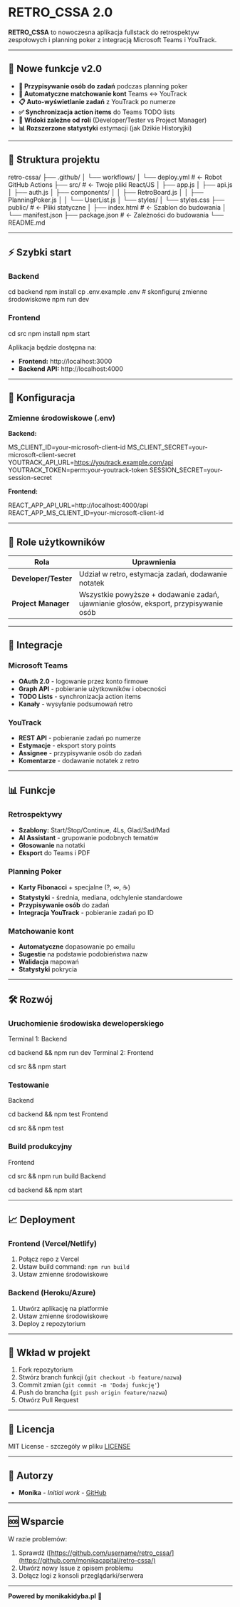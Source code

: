 # RETRO_CSSA 2.0

**RETRO_CSSA** to nowoczesna aplikacja fullstack do retrospektyw zespołowych i planning poker z integracją Microsoft Teams i YouTrack.

---

## 🚀 Nowe funkcje v2.0

- **👤 Przypisywanie osób do zadań** podczas planning poker
- **🔗 Automatyczne matchowanie kont** Teams ↔ YouTrack  
- **📋 Auto-wyświetlanie zadań** z YouTrack po numerze
- **✅ Synchronizacja action items** do Teams TODO lists
- **🎯 Widoki zależne od roli** (Developer/Tester vs Project Manager)
- **📊 Rozszerzone statystyki** estymacji (jak Dzikie Historyjki)

---

## 📁 Struktura projektu

retro-cssa/
├── .github/
│   └── workflows/
│       └── deploy.yml          # ← Robot GitHub Actions
├── src/                        # ← Twoje pliki React/JS
│   ├── app.js
│   ├── api.js
│   ├── auth.js
│   ├── components/
│   │   ├── RetroBoard.js
│   │   ├── PlanningPoker.js
│   │   └── UserList.js
│   └── styles/
│       └── styles.css
├── public/                     # ← Pliki statyczne
│   ├── index.html             # ← Szablon do budowania
│   └── manifest.json
├── package.json               # ← Zależności do budowania
└── README.md


---

## ⚡ Szybki start

### Backend

cd backend
npm install
cp .env.example .env # skonfiguruj zmienne środowiskowe
npm run dev


### Frontend

cd src
npm install
npm start


Aplikacja będzie dostępna na:
- **Frontend:** http://localhost:3000
- **Backend API:** http://localhost:4000

---

## 🔧 Konfiguracja

### Zmienne środowiskowe (.env)

**Backend:**

MS_CLIENT_ID=your-microsoft-client-id
MS_CLIENT_SECRET=your-microsoft-client-secret
YOUTRACK_API_URL=https://youtrack.example.com/api
YOUTRACK_TOKEN=perm:your-youtrack-token
SESSION_SECRET=your-session-secret


**Frontend:**

REACT_APP_API_URL=http://localhost:4000/api
REACT_APP_MS_CLIENT_ID=your-microsoft-client-id


---

## 🎯 Role użytkowników

| Rola | Uprawnienia |
|------|-------------|
| **Developer/Tester** | Udział w retro, estymacja zadań, dodawanie notatek |
| **Project Manager** | Wszystkie powyższe + dodawanie zadań, ujawnianie głosów, eksport, przypisywanie osób |

---

## 🔗 Integracje

### Microsoft Teams
- **OAuth 2.0** - logowanie przez konto firmowe
- **Graph API** - pobieranie użytkowników i obecności
- **TODO Lists** - synchronizacja action items
- **Kanały** - wysyłanie podsumowań retro

### YouTrack
- **REST API** - pobieranie zadań po numerze
- **Estymacje** - eksport story points
- **Assignee** - przypisywanie osób do zadań
- **Komentarze** - dodawanie notatek z retro

---

## 📊 Funkcje

### Retrospektywy
- **Szablony:** Start/Stop/Continue, 4Ls, Glad/Sad/Mad
- **AI Assistant** - grupowanie podobnych tematów
- **Głosowanie** na notatki
- **Eksport** do Teams i PDF

### Planning Poker
- **Karty Fibonacci** + specjalne (?, ∞, ☕)
- **Statystyki** - średnia, mediana, odchylenie standardowe
- **Przypisywanie osób** do zadań
- **Integracja YouTrack** - pobieranie zadań po ID

### Matchowanie kont
- **Automatyczne** dopasowanie po emailu
- **Sugestie** na podstawie podobieństwa nazw
- **Walidacja** mapowań
- **Statystyki** pokrycia

---

## 🛠️ Rozwój

### Uruchomienie środowiska deweloperskiego

Terminal 1: Backend

cd backend && npm run dev
Terminal 2: Frontend

cd src && npm start


### Testowanie

Backend

cd backend && npm test
Frontend

cd src && npm test


### Build produkcyjny

Frontend

cd src && npm run build
Backend

cd backend && npm start


---

## 📈 Deployment

### Frontend (Vercel/Netlify)
1. Połącz repo z Vercel
2. Ustaw build command: `npm run build`
3. Ustaw zmienne środowiskowe

### Backend (Heroku/Azure)
1. Utwórz aplikację na platformie
2. Ustaw zmienne środowiskowe
3. Deploy z repozytorium

---

## 🤝 Wkład w projekt

1. Fork repozytorium
2. Stwórz branch funkcji (`git checkout -b feature/nazwa`)
3. Commit zmian (`git commit -m 'Dodaj funkcję'`)
4. Push do brancha (`git push origin feature/nazwa`)
5. Otwórz Pull Request

---

## 📜 Licencja

MIT License - szczegóły w pliku [LICENSE](LICENSE)

---

## 👥 Autorzy

- **Monika** - *Initial work* - [GitHub](https://github.com/monikacapital/retro-cssa/)

---

## 🆘 Wsparcie

W razie problemów:
1. Sprawdź ([https://github.com/username/retro_cssa/](https://github.com/monikacapital/retro-cssa/)
2. Utwórz nowy Issue z opisem problemu
3. Dołącz logi z konsoli przeglądarki/serwera

---

**Powered by monikakidyba.pl** 🚀


